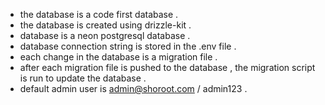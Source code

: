 - the database is a code first database .
- the database is created using drizzle-kit .
- database is a neon postgresql database .
- database connection string is stored in the .env file .
- each change in the database is a migration file .
- after each migration file is pushed to the database , the migration script is run to update the database .
- default admin user is admin@shoroot.com / admin123 .
